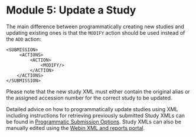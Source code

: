 # Module 5: Update a Study

The main difference between programmatically creating new studies and updating existing ones
is that the `MODIFY` action should be used instead of the `ADD` action:

```
<SUBMISSION>
     <ACTIONS>
         <ACTION>
             <MODIFY/>
         </ACTION>
    </ACTIONS>
</SUBMISSION>
```

Please note that the new study XML must either contain the original alias or the 
assigned accession number for the correct study to be updated.

Detailed advice on how to programmatically update studies using XML 
including instructions for retrieving previously submitted Study XMLs can be 
found in [Programmatic Submission Options](prog_01.html).
Study XMLs can also be manually edited using the 
[Webin XML and reports portal](prog_11.html).